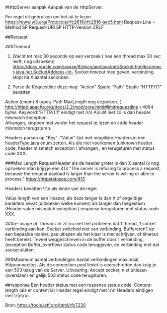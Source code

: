 #HttpServer aanpak
Aanpak van de HttpServer. 

Per regel dit gebruiken om het uit te lezen.
https://www.w3.org/Protocols/rfc2616/rfc2616-sec5.html
Request-Line   = Method SP Request-URI SP HTTP-Version CRLF

##Request

###Timeout
1. Wacht tot max 30 seconde op een verzoek ( hoe een thread max 30 sec leeft, nog uitzoeken)
https://docs.oracle.com/javase/8/docs/api/java/net/Socket.html#connect-java.net.SocketAddress-int-
Socket timeout mee geven, verbinding stopt na X aantal seconden.

2. Parse de Requestline deze mag: “Action” Spatie “Path” Spatie “HTTP/1.1” bevatten

Action (enum) 8 types.
Path MaxLength nog uitzoeken. ( http://httpd.apache.org/docs/2.2/mod/core.html#limitrequestline ) 4094 bytes.
Keyword:"HTTP/1.1" eindigt met /r/n Als dit niet zo is dan header mismatch Exception.  
Afvangen, stoppen met verder het request te lezen en code header mismatch terugsturen.

Headers parsen op "Key": "Value"  lijst met mogelijke Headers in een headerType.java enum zetten.
Als die niet voorkomen (unknown header code, header mismatch exception ) afvangen , en terugsturen met status code XXX.

###Max Length RequestHeader
als de header groter is dan X aantal (x nog opzoeken )dan krijg je een 413 
 "The server is refusing to process a request,
  because the request payload is larger 
  than the server is willing or able to process."
https://httpstatuses.com/413

Headers bevatten \r\n als einde van de regel.

Value length van een Header, als deze langer is dan X of ongeldige karakters bevat (uitzoeken welke kunnen) 
als langer dan toegestaan (Header value mismatch exception ) response terugsturen met status code XXX.


###re-usage of Threads.
ik zit nu met het probleem dat 1 thread, 1 socket verbinding aan kan.
Socket switched niet van verbinding, Buffereren? op een bepaalde manier.
pas uitlezen als het klaar is met schrijven, of timeout heeft bereikt.
Teveel weggeschreven in de buffer door 1 verbinding, 
(exception Buffer_overflow) status code teruggeven, en verbinding met dat socket sluiten.

###Maximum aantal verbindingen
Aantal verbindingen maximaal, Httpconnecties,
Als de connection pool limiet is overschreden dan krijg je een 503 terug van de Server.
Uitvoering: Accept socket, niet uitlezen (overslaan) en gelijk 503 status code terugsturen.

##response
Een header status met een response status code.
Content-length (als er content is)
Header regel eindigt met \r\n
Headers eindigen met \r\n\r\n

Bron:
https://tools.ietf.org/html/rfc7230
